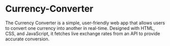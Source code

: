 # Currency-Converter
The Currency Converter is a simple, user-friendly web app that allows users to convert one currency into another in real-time. Designed with HTML, CSS, and JavaScript, it fetches live exchange rates from an API to provide accurate conversion.
